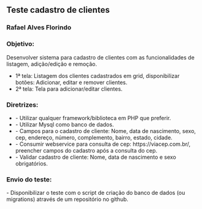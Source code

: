 <!DOCTYPE html>
<html lang="en">
<head>
    <meta charset="UTF-8">
    <meta http-equiv="X-UA-Compatible" content="IE=edge">
    <meta name="viewport" content="width=device-width, initial-scale=1.0">
    <title>Document</title>
</head>
<body>
    <h2>Teste cadastro de clientes</h2>
<h3>Rafael Alves Florindo</h3>
<h3>Objetivo:</h3>

<p>Desenvolver sistema para cadastro de clientes com as funcionalidades de listagem, adição/edição e remoção.              </p>
<ul>
<li>1ª tela: Listagem dos clientes cadastrados em grid, disponibilizar botões: Adicionar, editar e remover clientes.</li>

<li>2ª tela: Tela para adicionar/editar clientes.</li>
</ul>
 

<h3>Diretrizes:</h3>
<ul>
    <li> - Utilizar qualquer framework/biblioteca em PHP que preferir.</li>
    <li> - Utilizar Mysql como banco de dados.</li>
    <li> - Campos para o cadastro de cliente: Nome, data de nascimento, sexo, cep, endereço, número, complemento, bairro, estado, cidade.</li>
    <li> - Consumir webservice para consulta de cep: https://viacep.com.br/, preencher campos do cadastro após a consulta do cep.</li>
    <li>- Validar cadastro de cliente: Nome, data de nascimento e sexo obrigatórios.</li>
</ul>

<h3>Envio do teste:</h3>
    - Disponibilizar o teste com o script de criação do banco de dados (ou migrations) através de um repositório no github.
</body>
</html>

